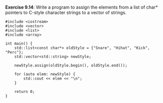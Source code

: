 **Exercise 9.14**: Write a program to assign the elements from a list of
char* pointers to C-style character strings to a vector of strings.
````
#include <iostream>
#include <vector>
#include <list>
#include <array>

int main() {
    std::list<const char*> oldStyle = {"Snare", "Hihat", "Kick", "Perc"};
    std::vector<std::string> newStyle;
    
    newStyle.assign(oldStyle.begin(), oldStyle.end());
    
    for (auto elem: newStyle) {
        std::cout << elem << "\n";
    }
    
    return 0;
}
````
